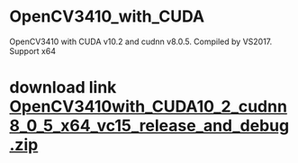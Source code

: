 # OpenCV3410_with_CUDA
OpenCV3410 with CUDA v10.2 and cudnn v8.0.5. Compiled by VS2017. Support x64
# download link [OpenCV3410with_CUDA10_2_cudnn8_0_5_x64_vc15_release_and_debug.zip](https://download.csdn.net/download/u014291571/15646605)
